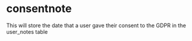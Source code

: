 # consentnote
This will store the date that a user gave their consent to the GDPR in the user_notes table
